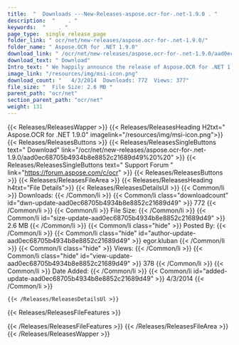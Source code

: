 ```yaml
---
title:  "  Downloads ---New-Releases-aspose.ocr-for-.net-1.9.0 . " 
description:  "    . " 
keywords:  "    . " 
page_type:  single_release_page
folder_link: " ocr/net/new-releases/aspose.ocr-for-.net-1.9.0/"
folder_name: " Aspose.OCR for .NET 1.9.0"
download_link: " /ocr/net/new-releases/aspose.ocr-for-.net-1.9.0/aad0ec68705b4934b8e8852c21689d49"
download_text: " Download"
Intro_text: " We happily announce the release of Aspose.OCR for .NET 1.9.0. This release inclu..."
image_link: "/resources/img/msi-icon.png"
download_count: "   4/3/2014  Downloads: 772  Views: 377"
file_size: "  File Size: 2.6 MB "
parent_path: "ocr/net"
section_parent_path: "ocr/net"
weight: 131 
---
```


{{< Releases/ReleasesWapper >}}
  {{< Releases/ReleasesHeading H2txt=" Aspose.OCR for .NET 1.9.0" imagelink="/resources/img/msi-icon.png">}}
  {{< Releases/ReleasesButtons >}}
    {{< Releases/ReleasesSingleButtons text=" Download" link="/ocr/net/new-releases/aspose.ocr-for-.net-1.9.0/aad0ec68705b4934b8e8852c21689d49%20%20" >}}
    {{< Releases/ReleasesSingleButtons text=" Support Forum " link="https://forum.aspose.com/c/ocr" >}}
  {{< Releases/ReleasesButtons >}}
  {{< Releases/ReleasesFileArea >}}
    {{< Releases/ReleasesHeading h4txt="File Details">}}
    {{< Releases/ReleasesDetailsUl >}}
            {{< Common/li  >}} Downloads: {{< /Common/li >}} 
      {{< Common/li class="downloadcount" id="dwn-update-aad0ec68705b4934b8e8852c21689d49" >}} 772 {{< /Common/li >}} 
      {{< Common/li  >}} File Size: {{< /Common/li >}} 
      {{< Common/li id="size-update-aad0ec68705b4934b8e8852c21689d49" >}} 2.6 MB {{< /Common/li >}} 
      {{< Common/li  class="hide" >}} Posted By: {{< /Common/li >}} 
      {{< Common/li class="hide" id="author-update-aad0ec68705b4934b8e8852c21689d49" >}} egor.kluban {{< /Common/li >}} 
      {{< Common/li class="hide"  >}} Views: {{< /Common/li >}} 
      {{< Common/li class="hide" id="view-update-aad0ec68705b4934b8e8852c21689d49" >}} 378 {{< /Common/li >}} 
      {{< Common/li  >}} Date Added: {{< /Common/li >}} 
      {{< Common/li id="added-update-aad0ec68705b4934b8e8852c21689d49" >}} 4/3/2014 {{< /Common/li >}} 

    {{< /Releases/ReleasesDetailsUl >}}

  {{< Releases/ReleasesFileFeatures >}}
      
  {{< /Releases/ReleasesFileFeatures >}}
 {{< /Releases/ReleasesFileArea >}}
{{< /Releases/ReleasesWapper >}}


